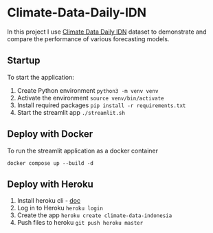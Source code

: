 # Climate-Data-Daily-IDN

In this project I use [Climate Data Daily IDN](https://www.kaggle.com/datasets/greegtitan/indonesia-climate)
dataset to demonstrate and compare the performance of various forecasting models.

## Startup

To start the application:
1. Create Python environment `python3 -m venv venv`
2. Activate the environment `source venv/bin/activate`
3. Install required packages `pip install -r requirements.txt`
4. Start the streamlit app `./streamlit.sh`

    
## Deploy with Docker

To run the streamlit application as a docker container

    
    docker compose up --build -d


## Deploy with Heroku


1. Install heroku cli - [doc](https://devcenter.heroku.com/articles/heroku-cli)
2. Log in to Heroku `heroku login`
3. Create the app `heroku create climate-data-indonesia`
4. Push files to heroku `git push heroku master`

